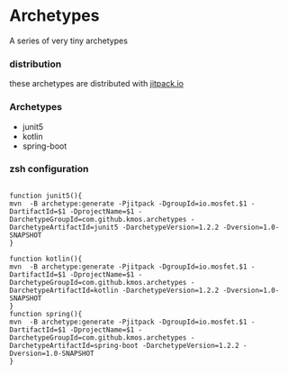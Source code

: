 # Archetypes

A series of very tiny archetypes

### distribution

these archetypes are distributed with [jitpack.io](https://jitpack.io/)

### Archetypes

- junit5
- kotlin
- spring-boot


### zsh configuration

```shell

function junit5(){
mvn  -B archetype:generate -Pjitpack -DgroupId=io.mosfet.$1 -DartifactId=$1 -DprojectName=$1 -DarchetypeGroupId=com.github.kmos.archetypes -DarchetypeArtifactId=junit5 -DarchetypeVersion=1.2.2 -Dversion=1.0-SNAPSHOT
}

function kotlin(){
mvn  -B archetype:generate -Pjitpack -DgroupId=io.mosfet.$1 -DartifactId=$1 -DprojectName=$1 -DarchetypeGroupId=com.github.kmos.archetypes -DarchetypeArtifactId=kotlin -DarchetypeVersion=1.2.2 -Dversion=1.0-SNAPSHOT
}
function spring(){
mvn  -B archetype:generate -Pjitpack -DgroupId=io.mosfet.$1 -DartifactId=$1 -DprojectName=$1 -DarchetypeGroupId=com.github.kmos.archetypes -DarchetypeArtifactId=spring-boot -DarchetypeVersion=1.2.2 -Dversion=1.0-SNAPSHOT
}


```
